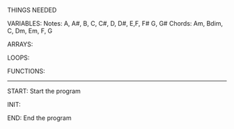 THINGS NEEDED

VARIABLES:
Notes: A, A#, B, C, C#, D, D#, E,F, F# G, G#
Chords: Am, Bdim, C, Dm, Em, F, G

ARRAYS: 

LOOPS:

FUNCTIONS:

-----------------------------

START: Start the program 

INIT: 

END: End the program


